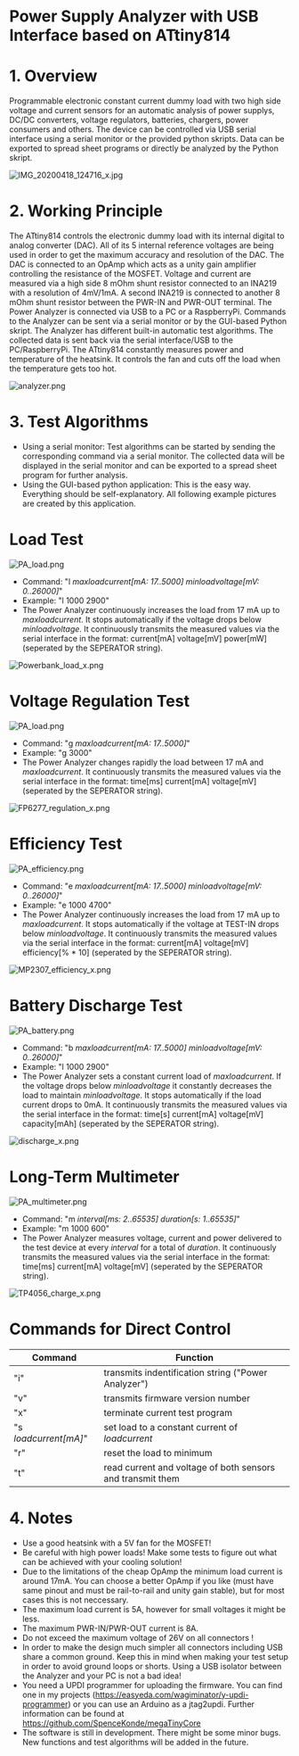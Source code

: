 # Power Supply Analyzer with USB Interface based on ATtiny814

# 1. Overview #

Programmable electronic constant current dummy load with two high side voltage and current sensors for an automatic analysis of power supplys, DC/DC converters, voltage regulators, batteries, chargers, power consumers and others.
The device can be controlled via USB serial interface using a serial monitor or the provided python skripts. Data can be exported to spread sheet programs or directly be analyzed by the Python skript.

![IMG_20200418_124716_x.jpg](https://image.easyeda.com/pullimage/JiItuSNVWCwB8sDvpDRtLE4U1jW5eZ8c6Ffm1ckF.jpeg)

# 2. Working Principle #

The ATtiny814 controls the electronic dummy load with its internal digital to analog converter (DAC). All of its 5 internal reference voltages are being used in order to get the maximum accuracy and resolution of the DAC. The DAC is connected to an OpAmp which acts as a unity gain amplifier controlling the resistance of the MOSFET. Voltage and current are measured via a high side 8 mOhm shunt resistor connected to an INA219 with a resolution of 4mV/1mA. A second INA219 is connected to another 8 mOhm shunt resistor between the PWR-IN and PWR-OUT terminal. The Power Analyzer is connected via USB to a PC or a RaspberryPi. Commands to the Analyzer can be sent via a serial monitor or by the GUI-based Python skript. The Analyzer has different built-in automatic test algorithms. The collected data is sent back via the serial interface/USB to the PC/RaspberryPi. The ATtiny814 constantly measures power and temperature of the heatsink. It controls the fan and cuts off the load when the temperature gets too hot.

![analyzer.png](https://image.easyeda.com/pullimage/5JHEmxEiDpetM5mmhL0AHnsd0qrTjO99EDUd7R2A.png)

# 3. Test Algorithms #

- Using a serial monitor: Test algorithms can be started by sending the corresponding command via a serial monitor. The collected data will be displayed in the serial monitor and can be exported to a spread sheet program for further analysis.
- Using the GUI-based python application: This is the easy way. Everything should be self-explanatory. All following example pictures are created by this application.

# **Load Test** #

![PA_load.png](https://image.easyeda.com/pullimage/Tb0V0PMVHk0lj8hvDW5fH4EMr7WinR5Uau3vDT5e.png)
- Command: "l  *maxloadcurrent[mA: 17..5000]* *minloadvoltage[mV: 0..26000]*"
- Example: "l 1000 2900"
- The Power Analyzer continuously increases the load from 17 mA up to *maxloadcurrent*. It stops automatically if the voltage drops below *minloadvoltage*. It continuously transmits the measured values via the serial interface in the format: current[mA] voltage[mV] power[mW] (seperated by the SEPERATOR string).

![Powerbank_load_x.png](https://image.easyeda.com/pullimage/rnJ77VPvbiIG7qtHjKaOPW24Ux02ae1oXPcEBA0R.png)

# **Voltage Regulation Test** #

![PA_load.png](https://image.easyeda.com/pullimage/YirhE95f7BDj9JcpMuqxlahK3m5FGmSDD9HGJUSL.png)
- Command: "g *maxloadcurrent[mA: 17..5000]*"
- Example: "g 3000"
- The Power Analyzer changes rapidly the load between 17 mA and *maxloadcurrent*. It continuously transmits the measured values via the serial interface in the format: time[ms] current[mA] voltage[mV] (seperated by the SEPERATOR string).

![FP6277_regulation_x.png](https://image.easyeda.com/pullimage/HpoK9MOV3x21YkKqRrJeRTs44hCF3q4Bzjfpgy6C.png)

# **Efficiency Test** #

![PA_efficiency.png](https://image.easyeda.com/pullimage/XljSDpb6NbbVamf6RN3b3J5UD0ugtc6V27MuJUKG.png)
- Command: "e  *maxloadcurrent[mA: 17..5000]* *minloadvoltage[mV: 0..26000]*"
- Example: "e 1000 4700"
- The Power Analyzer continuously increases the load from 17 mA up to *maxloadcurrent*. It stops automatically if the voltage at TEST-IN drops below *minloadvoltage*. It continuously transmits the measured values via the serial interface in the format: current[mA] voltage[mV] efficiency[% * 10] (seperated by the SEPERATOR string).

![MP2307_efficiency_x.png](https://image.easyeda.com/pullimage/FN0OcwGXq2hCBlosAKOcNmqud5f5xymeJSkNYGTg.png)

# **Battery Discharge Test** #

![PA_battery.png](https://image.easyeda.com/pullimage/v3cs7mV414xeYIfDpTG1E8ilCKRApmQOLbznXwIh.png)
- Command: "b  *maxloadcurrent[mA: 17..5000]* *minloadvoltage[mV: 0..26000]*"
- Example: "l 1000 2900"
- The Power Analyzer sets a constant current load of *maxloadcurrent*. If the voltage drops below *minloadvoltage* it constantly decreases the load to maintain *minloadvoltage*. It stops automatically if the load current drops to 0mA. It continuously transmits the measured values via the serial interface in the format: time[s] current[mA] voltage[mV] capacity[mAh] (seperated by the SEPERATOR string).

![discharge_x.png](https://image.easyeda.com/pullimage/yhJ7WRHxEhoV2eTCi7wuxJK72kx3jNUx8ILJdYs8.png)

# **Long-Term Multimeter** #

![PA_multimeter.png](https://image.easyeda.com/pullimage/TJGxqkKJv2RRmLWgRUwXsji4feI53ui6k2R3vqqI.png)
- Command: "m  *interval[ms: 2..65535]* *duration[s: 1..65535]*"
- Example: "m 1000 600"
- The Power Analyzer measures voltage, current and power delivered to the test device at every *interval* for a total of *duration*. It continuously transmits the measured values via the serial interface in the format: time[ms] current[mA] voltage[mV] (seperated by the SEPERATOR string).

![TP4056_charge_x.png](https://image.easyeda.com/pullimage/UNkHfqfx3ETdvMpiQEETEzMi013vV7Ha1eeUnqdU.png)

# **Commands for Direct Control** #

|Command|Function|
|-|-|
|"i"|transmits indentification string ("Power Analyzer")|
|"v"|transmits firmware version number|
|"x"|terminate current test program|
|"s *loadcurrent[mA]*"|set load to a constant current of *loadcurrent*|
|"r"|reset the load to minimum|
|"t"|read current and voltage of both sensors and transmit them|

# 4. Notes #

- Use a good heatsink with a 5V fan for the MOSFET!
- Be careful with high power loads! Make some tests to figure out what can be achieved with your cooling solution!
- Due to the limitations of the cheap OpAmp the minimum load current is around 17mA. You can choose a better OpAmp if you like (must have same pinout and must be rail-to-rail and unity gain stable), but for most cases this is not neccessary.
- The maximum load current is 5A, however for small voltages it might be less.
- The maximum PWR-IN/PWR-OUT current is 8A.
- Do not exceed the maximum voltage of 26V on all connectors !
- In order to make the design much simpler all connectors including USB share a common ground. Keep this in mind when making your test setup in order to avoid ground loops or shorts. Using a USB isolator between the Analyzer and your PC is not a bad idea!
- You need a UPDI programmer for uploading the firmware. You can find one in my projects (https://easyeda.com/wagiminator/y-updi-programmer) or you can use an Arduino as a jtag2updi. Further information can be found at https://github.com/SpenceKonde/megaTinyCore
- The software is still in development. There might be some minor bugs. New functions and test algorithms will be added in the future.
